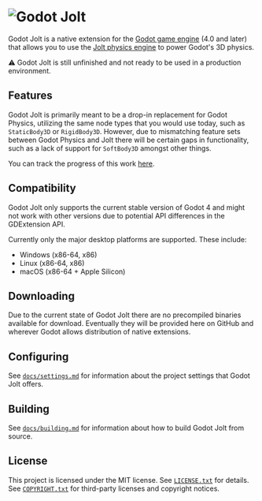 # ![Godot Jolt][bnr]

Godot Jolt is a native extension for the [Godot game engine][gdt] (4.0 and later) that allows you to
use the [Jolt physics engine][jlt] to power Godot's 3D physics.

⚠️ Godot Jolt is still unfinished and not ready to be used in a production environment.

## Features

Godot Jolt is primarily meant to be a drop-in replacement for Godot Physics, utilizing the same node
types that you would use today, such as `StaticBody3D` or `RigidBody3D`. However, due to mismatching
feature sets between Godot Physics and Jolt there will be certain gaps in functionality, such as a
lack of support for `SoftBody3D` amongst other things.

You can track the progress of this work [here][cpb].

## Compatibility

Godot Jolt only supports the current stable version of Godot 4 and might not work with other
versions due to potential API differences in the GDExtension API.

Currently only the major desktop platforms are supported. These include:

- Windows (x86-64, x86)
- Linux (x86-64, x86)
- macOS (x86-64 + Apple Silicon)

## Downloading

Due to the current state of Godot Jolt there are no precompiled binaries available for download.
Eventually they will be provided here on GitHub and wherever Godot allows distribution of native
extensions.

## Configuring

See [`docs/settings.md`][set] for information about the project settings that Godot Jolt offers.

## Building

See [`docs/building.md`][bld] for information about how to build Godot Jolt from source.

## License

This project is licensed under the MIT license. See [`LICENSE.txt`][lic] for details. See
[`COPYRIGHT.txt`][cpr] for third-party licenses and copyright notices.

[bnr]: docs/banner.png
[gdt]: https://godotengine.org/
[jlt]: https://github.com/jrouwe/JoltPhysics
[cpb]: https://github.com/godot-jolt/godot-jolt/issues/117
[set]: docs/settings.md
[bld]: docs/building.md
[lic]: LICENSE.txt
[cpr]: COPYRIGHT.txt
